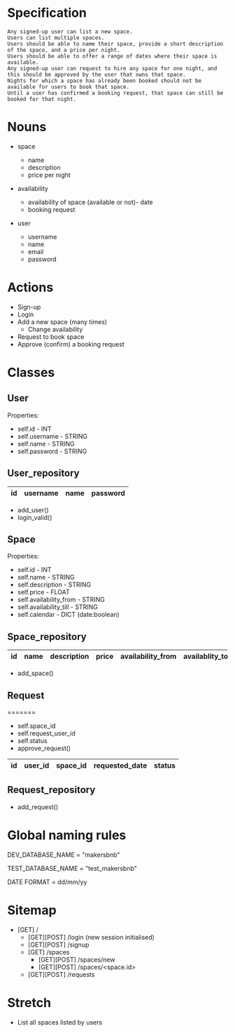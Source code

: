 # Specification
```
Any signed-up user can list a new space.
Users can list multiple spaces.
Users should be able to name their space, provide a short description of the space, and a price per night.
Users should be able to offer a range of dates where their space is available.
Any signed-up user can request to hire any space for one night, and this should be approved by the user that owns that space.
Nights for which a space has already been booked should not be available for users to book that space.
Until a user has confirmed a booking request, that space can still be booked for that night.
```

# Nouns
- space
    - name
    - description
    - price per night

- availability
    - availability of space (available or not)- date
    - booking request

- user
    - username
    - name
    - email
    - password

# Actions
- Sign-up
- Login
- Add a new space (many times)
    - Change availability
- Request to book space
- Approve (confirm) a booking request


# Classes
## User
Properties:
- self.id - INT
- self.username - STRING
- self.name - STRING
- self.password - STRING

## User_repository
| id | username | name | password |
|-----------------|-----------------|-----------------|-----------------|

- add_user()
- login_valid()

## Space
Properties:
- self.id - INT
- self.name - STRING
- self.description - STRING
- self.price - FLOAT
- self.availability_from - STRING
- self.availability_till - STRING
- self.calendar - DICT (date:boolean)

## Space_repository
| id | name | description | price | availability_from | availablity_to |
|-----------------|-----------------|-----------------|-----------------|-----------------|-----------------|
- add_space()

## Request
=======

- self.space_id
- self.request_user_id
- self.status
- approve_request()

| id | user_id | space_id | requested_date | status |
|-----------------|-----------------|-----------------|-----------------|-----------------|


## Request_repository
- add_request()


# Global naming rules
DEV_DATABASE_NAME = "makersbnb"

TEST_DATABASE_NAME = "test_makersbnb"

DATE FORMAT = dd/mm/yy



# Sitemap
- [GET] /
    - [GET][POST] /login (new session initialised)
    - [GET][POST] /signup
    - [GET] /spaces
        - [GET][POST] /spaces/new
        - [GET][POST] /spaces/<space.id>
    - [GET][POST] /requests






# Stretch
- List all spaces listed by users